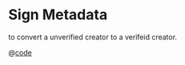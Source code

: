 # Sign Metadata

to convert a unverified creator to a verifeid creator.

@[code](@/program/metaplex/token-metadata/sign-metadata/main.go)